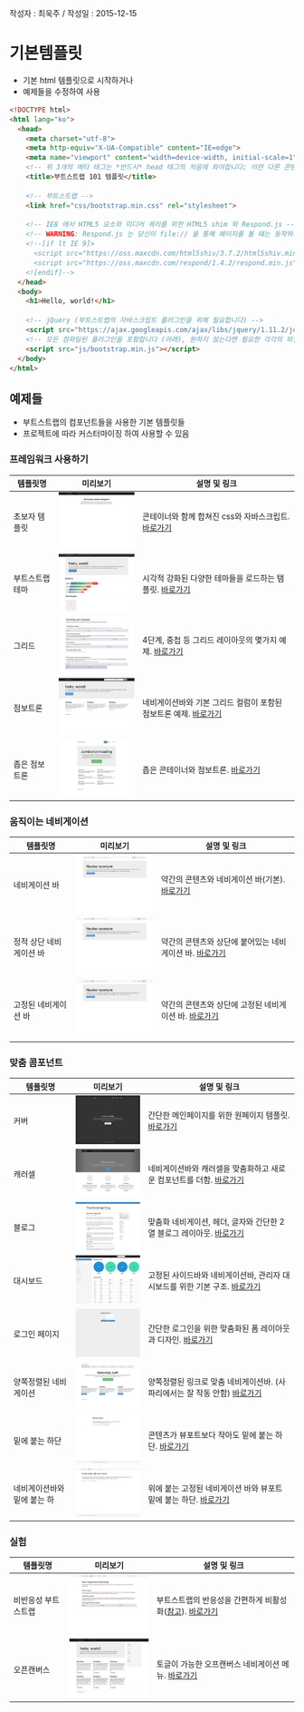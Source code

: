 작성자 : 최욱주 / 작성일 : 2015-12-15


# 기본템플릿

* 기본 html 템플릿으로 시작하거나
* 예제들을 수정하여 사용

```html
<!DOCTYPE html>
<html lang="ko">
  <head>
    <meta charset="utf-8">
    <meta http-equiv="X-UA-Compatible" content="IE=edge">
    <meta name="viewport" content="width=device-width, initial-scale=1">
    <!-- 위 3개의 메타 태그는 *반드시* head 태그의 처음에 와야합니다; 어떤 다른 콘텐츠들은 반드시 이 태그들 *다음에* 와야 합니다 -->
    <title>부트스트랩 101 템플릿</title>

    <!-- 부트스트랩 -->
    <link href="css/bootstrap.min.css" rel="stylesheet">

    <!-- IE8 에서 HTML5 요소와 미디어 쿼리를 위한 HTML5 shim 와 Respond.js -->
    <!-- WARNING: Respond.js 는 당신이 file:// 을 통해 페이지를 볼 때는 동작하지 않습니다. -->
    <!--[if lt IE 9]>
      <script src="https://oss.maxcdn.com/html5shiv/3.7.2/html5shiv.min.js"></script>
      <script src="https://oss.maxcdn.com/respond/1.4.2/respond.min.js"></script>
    <![endif]-->
  </head>
  <body>
    <h1>Hello, world!</h1>

    <!-- jQuery (부트스트랩의 자바스크립트 플러그인을 위해 필요합니다) -->
    <script src="https://ajax.googleapis.com/ajax/libs/jquery/1.11.2/jquery.min.js"></script>
    <!-- 모든 컴파일된 플러그인을 포함합니다 (아래), 원하지 않는다면 필요한 각각의 파일을 포함하세요 -->
    <script src="js/bootstrap.min.js"></script>
  </body>
</html>
```



## 예제들

* 부트스트랩의 컴포넌트들을 사용한 기본 템플릿들
* 프로젝트에 따라 커스터마이징 하여 사용할 수 있음


### 프레임워크 사용하기
| 템플릿명 | 미리보기 | 설명 및 링크 |
|--------|--------|-----------|
|초보자 템플릿|![초보자 템플릿](../images/start-template0101.jpg)| 콘테이너와 함께 합쳐진 css와 자바스크립트. [바로가기](http://bootstrapk.com/examples/starter-template/) |
|부트스트랩 테마|![부트스트랩 테마](../images/start-template0102.jpg)| 시각적 강화된 다양한 테마들을 로드하는 탬플릿. [바로가기](http://bootstrapk.com/examples/theme/) |
|그리드|![그리드](../images/start-template0103.jpg)| 4단계, 중첩 등 그리드 레이아웃의 몇가지 예제. [바로가기](http://bootstrapk.com/examples/grid/) |
|점보트론|![점보트론](../images/start-template0104.png)| 네비게이션바와 기본 그리드 컬럼이 포함된 점보트론 예제. [바로가기](http://bootstrapk.com/examples/jumbotron/) |
|좁은 점보트론|![좁은 점보트론](../images/start-template0105.jpg)| 좁은 콘테이너와 점보트론. [바로가기](http://bootstrapk.com/examples/jumbotron-narrow/) |



### 움직이는 네비게이션
| 템플릿명 | 미리보기 | 설명 및 링크 |
|--------|--------|-----------|
|네비게이션 바|![네비게이션 바](../images/start-template0201.jpg)| 약간의 콘텐츠와 네비게이션 바(기본). [바로가기](http://bootstrapk.com/examples/navbar/) |
|정적 상단 네비게이션 바|![정적 상단 네비게이션 바](../images/start-template0202.jpg)| 약간의 콘텐츠와 상단에 붙어있는 네비게이션 바. [바로가기](http://bootstrapk.com/examples/navbar-static-top/) |
|고정된 네비게이션 바|![고정된 네비게이션 바](../images/start-template0203.jpg)| 약간의 콘텐츠와 상단에 고정된 네비게이션 바. [바로가기](http://bootstrapk.com/examples/navbar-fixed-top/) |



### 맞춤 콤포넌트
| 템플릿명 | 미리보기 | 설명 및 링크 |
|--------|--------|-----------|
|커버|![커버](../images/start-template0301.jpg)| 간단한 메인페이지를 위한 원페이지 템플릿. [바로가기](http://bootstrapk.com/examples/cover/) |
|캐러셀|![캐러셀](../images/start-template0302.jpg)| 네비게이션바와 캐러셀을 맞춤화하고 새로운 컴포넌트를 더함. [바로가기](http://bootstrapk.com/examples/carousel/) |
|블로그|![블로그](../images/start-template0303.jpg)| 맞춤화 네비게이션, 헤더, 글자와 간단한 2열 블로그 레이아웃. [바로가기](http://bootstrapk.com/examples/blog/) |
|대시보드|![대시보드](../images/start-template0304.jpg)| 고정된 사이드바와 네비게이션바, 관리자 대시보드를 위한 기본 구조. [바로가기](http://bootstrapk.com/examples/dashboard/) |
|로그인 페이지|![로그인 페이지](../images/start-template0305.jpg)| 간단한 로그인을 위한 맞춤화된 폼 레이아웃과 디자인. [바로가기](http://bootstrapk.com/examples/signin/) |
|양쪽정렬된 네비게이션|![양쪽정렬된 네비게이션](../images/start-template0306.jpg)| 양쪽정렬된 링크로 맞춤 네비게이션바. (사파리에서는 잘 작동 안함) [바로가기](http://bootstrapk.com/examples/justified-nav/) |
|밑에 붙는 하단|![밑에 붙는 하단](../images/start-template0307.jpg)| 콘텐츠가 뷰포트보다 작아도 밑에 붙는 하단. [바로가기](http://bootstrapk.com/examples/sticky-footer/) |
|네비게이션바와 밑에 붙는 하|![네비게이션바와 밑에 붙는 하](../images/start-template0308.jpg)| 위에 붙는 고정된 네비게이션 바와 뷰포트 밑에 붙는 하단. [바로가기](http://bootstrapk.com/examples/sticky-footer-navbar/) |



### 실험
| 템플릿명 | 미리보기 | 설명 및 링크 |
|--------|--------|-----------|
|비반응성 부트스트랩|![비반응성 부트스트랩](../images/start-template0401.jpg)| 부트스트랩의 반응성을 간편하게 비활성화([참고](http://bootstrapk.com/getting-started/#disable-responsive)). [바로가기](http://bootstrapk.com/examples/non-responsive/) |
|오픈캔버스|![오픈캔버스](../images/start-template0402.jpg)| 토글이 가능한 오프캔버스 네비게이션 메뉴. [바로가기](http://bootstrapk.com/examples/offcanvas/) |

